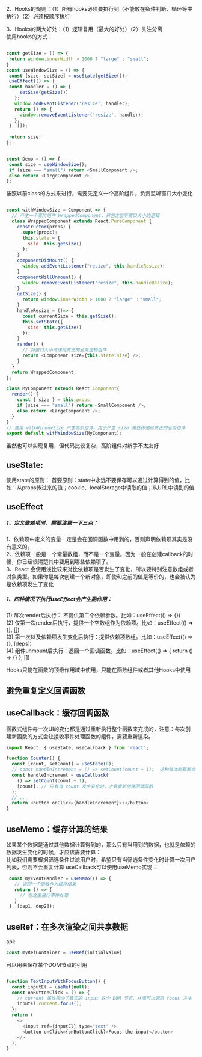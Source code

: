 
 2、Hooks的规则：（1）所有hooks必须要执行到（不能放在条件判断、循环等中执行）（2）必须按顺序执行

 3、Hooks的两大好处：（1）逻辑复用（最大的好处）（2）关注分离  
 使用hooks的方式：
 ``` javascript

const getSize = () => {
  return window.innerWidth > 1000 ? "large" : "small";
}
const useWindowSize = () => {
  const [size, setSize] = useState(getSize());
  useEffect(() => {
  const handler = () => {
      setSize(getSize())
    };
    window.addEventListener('resize', handler);
    return () => {
      window.removeEventListener('resize', handler);
    };
  }, []);
  
  return size;
};


const Demo = () => {
  const size = useWindowSize();
  if (size === "small") return <SmallComponent />;
  else return <LargeComponent />;
};
```

按照以前class的方式来进行，需要先定义一个高阶组件，负责监听窗口大小变化
```javascript

const withWindowSize = Component => {
  // 产生一个高阶组件 WrappedComponent，只包含监听窗口大小的逻辑
  class WrappedComponent extends React.PureComponent {
    constructor(props) {
      super(props);
      this.state = {
        size: this.getSize()
      };
    }
    componentDidMount() {
      window.addEventListener("resize", this.handleResize); 
    }
    componentWillUnmount() {
      window.removeEventListener("resize", this.handleResize);
    }
    getSize() {
      return window.innerWidth > 1000 ? "large" ："small";
    }
    handleResize = ()=> {
      const currentSize = this.getSize();
      this.setState({
        size: this.getSize()
      });
    }
    render() {
      // 将窗口大小传递给真正的业务逻辑组件
      return <Component size={this.state.size} />;
    }
  }
  return WrappedComponent;
};

class MyComponent extends React.Component{
  render() {
    const { size } = this.props;
    if (size === "small") return <SmallComponent />;
    else return <LargeComponent />;
  }
}
// 使用 withWindowSize 产生高阶组件，用于产生 size 属性传递给真正的业务组件
export default withWindowSize(MyComponent); 
```
虽然也可以实现复用，但代码比较复杂，高阶组件对新手不太友好


## useState:
使用state的原则：
首要原则：state中永远不要保存可以通过计算得到的值，比如：从props传过来的值；cookie、localStorage中读取的值；从URL中读到的值

## useEffect
##### 1、定义依赖项时，需要注意一下三点：
1、依赖项中定义的变量一定是会在回调函数中用到的，否则声明依赖项其实是没有意义的。  
2、依赖项一般是一个常量数组，而不是一个变量。因为一般在创建callback的时候，你已经很清楚其中要用到哪些依赖项了。  
3、React 会使用浅比较来对比依赖项是否发生了变化，所以要特别注意数组或者对象类型。如果你是每次创建一个新对象，即使和之前的值是等价的，也会被认为是依赖项发生了变化

##### 1、四种情况下执行useEffect会产生副作用：  
 (1) 每次render后执行： 不提供第二个依赖参数。比如：useEffect(() => {})  
 (2) 仅第一次render后执行，提供一个空数组作为依赖项。比如：useEffect(() => {}, [])  
 (3) 第一次以及依赖项发生变化后执行：提供依赖项数组。比如：useEffect(() => {}, [deps])  
 (4) 组件unmount后执行：返回一个回调函数。比如：useEffect(() => { return () => {} }, [])

Hooks只能在函数的顶级作用域中使用，只能在函数组件或者其他Hooks中使用

## 避免重复定义回调函数

## useCallback：缓存回调函数
函数式组件每一次UI的变化都是通过重新执行整个函数来完成的，注意：每次创建新函数的方式会让接收事件处理函数的组件，需要重新渲染。
```javascript
import React, { useState, useCallback } from 'react';

function Counter() {
  const [count, setCount] = useState(0);
  // const handleIncrement = () => setCount(count + 1);  这种每次刷新都会重新生成函数，然后导致button刷新
  const handleIncrement = useCallback(
    () => setCount(count + 1),
    [count], // 只有当 count 发生变化时，才会重新创建回调函数
  );
  // ...
  return <button onClick={handleIncrement}>+</button>
}

```

## useMemo：缓存计算的结果
如果某个数据是通过其他数据计算得到的，那么只有当用到的数据，也就是依赖的数据发生变化的时候，才应该需要计算：  
比如我们需要根据筛选条件过滤用户时，希望只有当筛选条件变化时计算一次用户列表，否则不会重复计算
useCallback可以使用useMemo实现：
```javascript
 const myEventHandler = useMemo(() => {
   // 返回一个函数作为缓存结果
   return () => {
     // 在这里进行事件处理
   }
 }, [dep1, dep2]);
```

## useRef：在多次渲染之间共享数据
api: 
```javaScript 
const myRefContainer = useRef(initialValue)
```
可以用来保存某个DOM节点的引用
```javascript

function TextInputWithFocusButton() {
  const inputEl = useRef(null);
  const onButtonClick = () => {
    // current 属性指向了真实的 input 这个 DOM 节点，从而可以调用 focus 方法
    inputEl.current.focus();
  };
  return (
    <>
      <input ref={inputEl} type="text" />
      <button onClick={onButtonClick}>Focus the input</button>
    </>
  );
}
```
